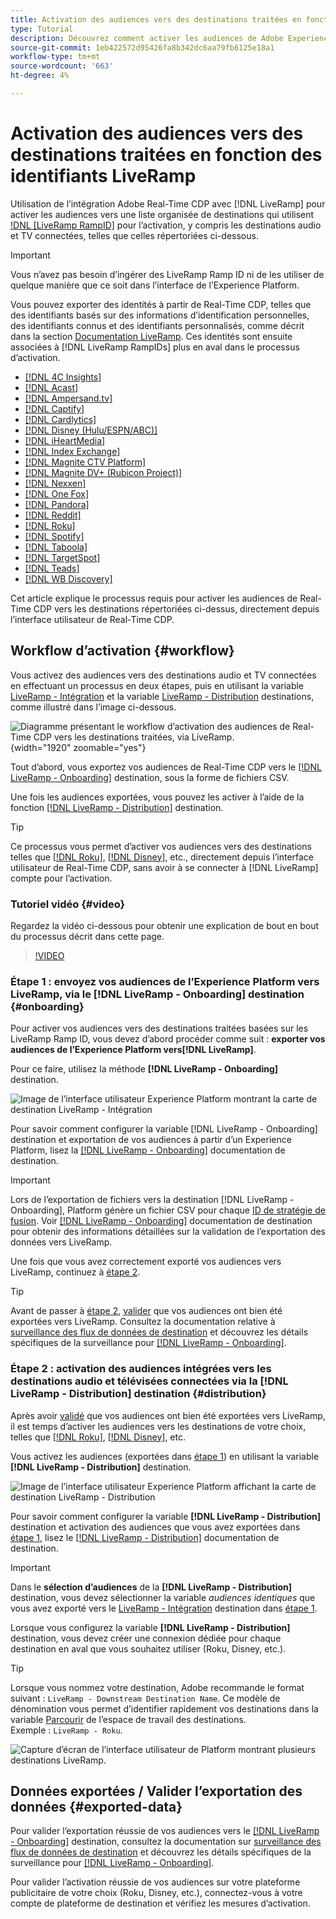 ```yaml
---
title: Activation des audiences vers des destinations traitées en fonction des identifiants LiveRamp
type: Tutorial
description: Découvrez comment activer les audiences de Adobe Experience Platform vers les destinations audio et TV connectées, ainsi que d’autres intégrations à l’aide de l’LiveRamp Ramp ID.
source-git-commit: 1eb422572d95426fa8b342dc6aa79fb6125e18a1
workflow-type: tm+mt
source-wordcount: '663'
ht-degree: 4%

---
```



# Activation des audiences vers des destinations traitées en fonction des identifiants LiveRamp

Utilisation de l’intégration Adobe Real-Time CDP avec [!DNL LiveRamp] pour activer les audiences vers une liste organisée de destinations qui utilisent [!DNL [LiveRamp RampID]](https://docs.liveramp.com/connect/en/interpreting-rampid,-liveramp-s-people-based-identifier.html) pour l’activation, y compris les destinations audio et TV connectées, telles que celles répertoriées ci-dessous.

>[!IMPORTANT]
>
>Vous n’avez pas besoin d’ingérer des LiveRamp Ramp ID ni de les utiliser de quelque manière que ce soit dans l’interface de l’Experience Platform.
>
> Vous pouvez exporter des identités à partir de Real-Time CDP, telles que des identifiants basés sur des informations d’identification personnelles, des identifiants connus et des identifiants personnalisés, comme décrit dans la section [Documentation LiveRamp](https://docs.liveramp.com/connect/en/identity-and-identifier-terms-and-concepts.html#known-identifiers). Ces identités sont ensuite associées à [!DNL LiveRamp RampIDs] plus en aval dans le processus d’activation.


* [[!DNL 4C Insights]](#insights)
* [[!DNL Acast]](#acast)
* [[!DNL Ampersand.tv]](#ampersand-tv)
* [[!DNL Captify]](#captify)
* [[!DNL Cardlytics]](#cardlytics)
* [[!DNL Disney (Hulu/ESPN/ABC)]](#disney)
* [[!DNL iHeartMedia]](#iheartmedia)
* [[!DNL Index Exchange]](#index-exchange)
* [[!DNL Magnite CTV Platform]](#magnite)
* [[!DNL Magnite DV+ (Rubicon Project)]](#magnite-dv)
* [[!DNL Nexxen]](#nexxen)
* [[!DNL One Fox]](#fox)
* [[!DNL Pandora]](#pandora)
* [[!DNL Reddit]](#reddit)
* [[!DNL Roku]](#roku)
* [[!DNL Spotify]](#spotify)
* [[!DNL Taboola]](#taboola)
* [[!DNL TargetSpot]](#targetspot)
* [[!DNL Teads]](#teads)
* [[!DNL WB Discovery]](#wb-discovery)

Cet article explique le processus requis pour activer les audiences de Real-Time CDP vers les destinations répertoriées ci-dessus, directement depuis l’interface utilisateur de Real-Time CDP.

## Workflow d’activation {#workflow}

Vous activez des audiences vers des destinations audio et TV connectées en effectuant un processus en deux étapes, puis en utilisant la variable [LiveRamp - Intégration](../catalog/advertising/liveramp-onboarding.md) et la variable [LiveRamp - Distribution](../catalog/advertising/liveramp-distribution.md) destinations, comme illustré dans l’image ci-dessous.

![Diagramme présentant le workflow d’activation des audiences de Real-Time CDP vers les destinations traitées, via LiveRamp.](../assets/ui/activate-curated-destinations-liveramp/workflow-diagram.png){width="1920" zoomable="yes"}

Tout d’abord, vous exportez vos audiences de Real-Time CDP vers le [[!DNL LiveRamp - Onboarding]](../catalog/advertising/liveramp-onboarding.md) destination, sous la forme de fichiers CSV.

Une fois les audiences exportées, vous pouvez les activer à l’aide de la fonction [[!DNL LiveRamp - Distribution]](../catalog/advertising/liveramp-distribution.md) destination.

>[!TIP]
>
>Ce processus vous permet d’activer vos audiences vers des destinations telles que [[!DNL Roku]](../catalog/advertising/liveramp-distribution.md#roku), [[!DNL Disney]](../catalog/advertising/liveramp-distribution.md#disney), etc., directement depuis l’interface utilisateur de Real-Time CDP, sans avoir à se connecter à [!DNL LiveRamp] compte pour l’activation.

### Tutoriel vidéo {#video}

Regardez la vidéo ci-dessous pour obtenir une explication de bout en bout du processus décrit dans cette page.

>[!VIDEO](https://video.tv.adobe.com/v/3425367)

### Étape 1 : envoyez vos audiences de l’Experience Platform vers LiveRamp, via le [!DNL LiveRamp - Onboarding] destination {#onboarding}

Pour activer vos audiences vers des destinations traitées basées sur les LiveRamp Ramp ID, vous devez d’abord procéder comme suit : **exporter vos audiences de l’Experience Platform vers[!DNL LiveRamp]**.

Pour ce faire, utilisez la méthode **[!DNL LiveRamp - Onboarding]** destination.

![Image de l’interface utilisateur Experience Platform montrant la carte de destination LiveRamp - Intégration](../assets/ui/activate-curated-destinations-liveramp/liveramp-onboarding-catalog.png)

Pour savoir comment configurer la variable [!DNL LiveRamp - Onboarding] destination et exportation de vos audiences à partir d’un Experience Platform, lisez la [[!DNL LiveRamp - Onboarding]](../catalog/advertising/liveramp-onboarding.md) documentation de destination.

>[!IMPORTANT]
>
>Lors de l’exportation de fichiers vers la destination [!DNL LiveRamp - Onboarding], Platform génère un fichier CSV pour chaque [ID de stratégie de fusion](../../profile/merge-policies/overview.md). Voir [[!DNL LiveRamp - Onboarding]](../catalog/advertising/liveramp-onboarding.md) documentation de destination pour obtenir des informations détaillées sur la validation de l’exportation des données vers LiveRamp.


Une fois que vous avez correctement exporté vos audiences vers LiveRamp, continuez à [étape 2](#distribution).

>[!TIP]
>
>Avant de passer à [étape 2](#distribution), [valider](../catalog/advertising/liveramp-onboarding.md#exported-data) que vos audiences ont bien été exportées vers LiveRamp. Consultez la documentation relative à [surveillance des flux de données de destination](../../dataflows/ui/monitor-destinations.md#dataflow-runs-for-batch-destinations) et découvrez les détails spécifiques de la surveillance pour [[!DNL LiveRamp - Onboarding]](../catalog/advertising/liveramp-onboarding.md#exported-data).

### Étape 2 : activation des audiences intégrées vers les destinations audio et télévisées connectées via la [!DNL LiveRamp - Distribution] destination {#distribution}

Après avoir [validé](../catalog/advertising/liveramp-onboarding.md#exported-data) que vos audiences ont bien été exportées vers LiveRamp, il est temps d’activer les audiences vers les destinations de votre choix, telles que [[!DNL Roku]](../catalog/advertising/liveramp-distribution.md#roku), [[!DNL Disney]](../catalog/advertising/liveramp-distribution.md#disney), etc.

Vous activez les audiences (exportées dans [étape 1](#onboarding)) en utilisant la variable **[!DNL LiveRamp - Distribution]** destination.

![Image de l’interface utilisateur Experience Platform affichant la carte de destination LiveRamp - Distribution](../assets/ui/activate-curated-destinations-liveramp/liveramp-distribution-catalog.png)

Pour savoir comment configurer la variable **[!DNL LiveRamp - Distribution]** destination et activation des audiences que vous avez exportées dans [étape 1](#onboarding), lisez le [[!DNL LiveRamp - Distribution]](../catalog/advertising/liveramp-distribution.md) documentation de destination.

>[!IMPORTANT]
>
>Dans le **sélection d’audiences** de la **[!DNL LiveRamp - Distribution]** destination, vous devez sélectionner la variable *audiences identiques* que vous avez exporté vers le [LiveRamp - Intégration](../catalog/advertising/liveramp-onboarding.md) destination dans [étape 1](#onboarding).

Lorsque vous configurez la variable **[!DNL LiveRamp - Distribution]** destination, vous devez créer une connexion dédiée pour chaque destination en aval que vous souhaitez utiliser (Roku, Disney, etc.).

>[!TIP]
>
>Lorsque vous nommez votre destination, Adobe recommande le format suivant : `LiveRamp - Downstream Destination Name`. Ce modèle de dénomination vous permet d’identifier rapidement vos destinations dans la variable [Parcourir](../ui/destinations-workspace.md#browse) de l’espace de travail des destinations.
><br>
>Exemple : `LiveRamp - Roku`.

![Capture d’écran de l’interface utilisateur de Platform montrant plusieurs destinations LiveRamp.](../assets/ui/activate-curated-destinations-liveramp/liveramp-naming.png)

## Données exportées / Valider l’exportation des données {#exported-data}

Pour valider l’exportation réussie de vos audiences vers le [[!DNL LiveRamp - Onboarding]](../catalog/advertising/liveramp-onboarding.md) destination, consultez la documentation sur [surveillance des flux de données de destination](../../dataflows/ui/monitor-destinations.md#dataflow-runs-for-batch-destinations) et découvrez les détails spécifiques de la surveillance pour [[!DNL LiveRamp - Onboarding]](../catalog/advertising/liveramp-onboarding.md#exported-data).

Pour valider l’activation réussie de vos audiences sur votre plateforme publicitaire de votre choix (Roku, Disney, etc.), connectez-vous à votre compte de plateforme de destination et vérifiez les mesures d’activation.
